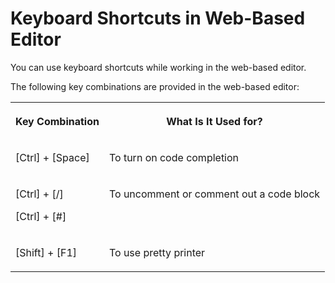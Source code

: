 <!-- loioa6ef0c335f404e37b71e9b082984e40a -->

# Keyboard Shortcuts in Web-Based Editor

You can use keyboard shortcuts while working in the web-based editor.



The following key combinations are provided in the web-based editor:


<table>
<tr>
<th valign="top">

Key Combination

</th>
<th valign="top">

What Is It Used for?

</th>
</tr>
<tr>
<td valign="top">

[Ctrl\] + [Space\]  

</td>
<td valign="top">

To turn on code completion

</td>
</tr>
<tr>
<td valign="top">

[Ctrl\] + [/\] 

[Ctrl\] + [\#\] 

</td>
<td valign="top">

To uncomment or comment out a code block

</td>
</tr>
<tr>
<td valign="top">

[Shift\] + [F1\]  

</td>
<td valign="top">

To use pretty printer

</td>
</tr>
</table>

